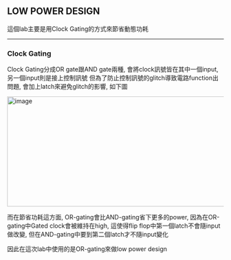 ## LOW POWER DESIGN
這個lab主要是用Clock Gating的方式來節省動態功耗

---

### Clock Gating
Clock Gating分成OR gate跟AND gate兩種, 會將clock訊號皆在其中一個input, 另一個input則是接上控制訊號
但為了防止控制訊號的glitch導致電路function出問題, 會加上latch來避免glitch的影響, 如下圖

<img width="1291" height="256" alt="image" src="https://github.com/user-attachments/assets/3ca3311a-c3c2-47da-a3b6-57d86f53d15e" />

而在節省功耗這方面, OR-gating會比AND-gating省下更多的power, 因為在OR-gating中Gated clock會被維持在high, 這使得flip flop中第一個latch不會隨input做改變, 但在AND-gating中要到第二個latch才不隨input變化

因此在這次lab中使用的是OR-gating來做low power design

